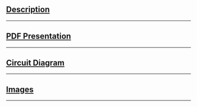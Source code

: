 ## [Description](/alset/v1/description)
---
## [PDF Presentation](https://github.com/robert-saramet/alset/blob/alset-v1/docs/presentation/Alset.pdf)
---
## [Circuit Diagram](https://github.com/robert-saramet/alset/blob/alset-v1/docs/schematics/schema.png?raw=true)
---
## [Images](/alset/v1/images)
---
